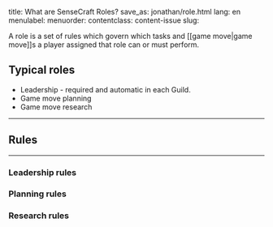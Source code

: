 title: What are SenseCraft Roles?
save_as: jonathan/role.html
lang: en
menulabel:
menuorder:
contentclass: content-issue
slug:

A role is a set of rules which govern which tasks and [[game move|game move]]s a player assigned that role can or must perform.

## Typical roles
-   Leadership - required and automatic in each Guild.
-   Game move planning
-   Game move research

---
## Rules
---

### Leadership rules

### Planning rules

### Research rules


